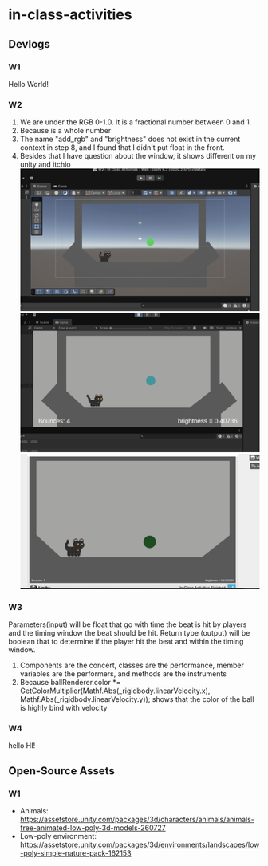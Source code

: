 # in-class-activities
## Devlogs
### W1
Hello World!

### W2
1. We are under the RGB 0-1.0. It is a fractional number between 0 and 1.
2. Because is a whole number
3. The name "add_rgb" and "brightness" does not exist in the current context in step 8, and I found that I didn't put float in the front.
4. Besides that I have question about the window, it shows different on my unity and itchio
![alt text](https://github.com/UCI-GDIM31/class-activities-p1ziYu/blob/main/In%20Class%20Activities/Assets/Unity_in_scene.png)
![alt text](https://github.com/UCI-GDIM31/class-activities-p1ziYu/blob/main/In%20Class%20Activities/Assets/Unity_in_play.png)
![alt text](https://github.com/UCI-GDIM31/class-activities-p1ziYu/blob/main/In%20Class%20Activities/Assets/itchio.png)

### W3
Parameters(input) will be float that go with time the beat is hit by players and the timing window the beat should be hit. Return type (output) will be boolean that to determine if the player hit the beat and within the timing window.
1. Components are the concert, classes are the performance, member variables are the performers, and methods are the instruments
2. Because ballRenderer.color *= GetColorMultiplier(Mathf.Abs(_rigidbody.linearVelocity.x), Mathf.Abs(_rigidbody.linearVelocity.y)); shows that the color of the ball is highly bind with velocity

### W4
hello HI!

## Open-Source Assets
### W1
- Animals: https://assetstore.unity.com/packages/3d/characters/animals/animals-free-animated-low-poly-3d-models-260727 
- Low-poly environment: https://assetstore.unity.com/packages/3d/environments/landscapes/low-poly-simple-nature-pack-162153 